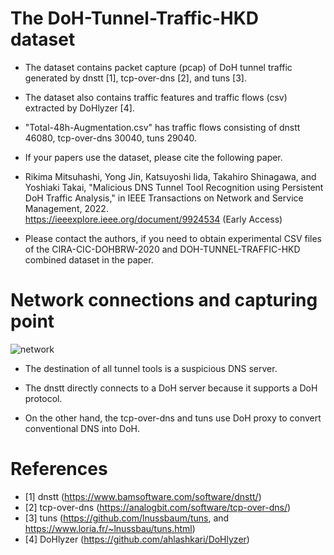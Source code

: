 # The DoH-Tunnel-Traffic-HKD dataset

* The dataset contains packet capture (pcap) of DoH tunnel traffic generated by dnstt [1], tcp-over-dns [2], and tuns [3].

* The dataset also contains traffic features and traffic flows (csv) extracted by DoHlyzer [4].

* "Total-48h-Augmentation.csv" has traffic flows consisting of dnstt 46080, tcp-over-dns 30040, tuns 29040.

* If your papers use the dataset, please cite the following paper.

* Rikima Mitsuhashi, Yong Jin, Katsuyoshi Iida, Takahiro Shinagawa, and Yoshiaki Takai, 
"Malicious DNS Tunnel Tool Recognition using Persistent DoH Traffic Analysis,"
in IEEE Transactions on Network and Service Management, 2022.<br>
https://ieeexplore.ieee.org/document/9924534 (Early Access)

* Please contact the authors, if you need to obtain experimental CSV files of the CIRA-CIC-DOHBRW-2020 and DOH-TUNNEL-TRAFFIC-HKD combined dataset in the paper.

# Network connections and capturing point

![network](https://user-images.githubusercontent.com/101712711/173388419-2981578d-7157-42e9-a6b3-1ebe67f44d9c.png)


* The destination of all tunnel tools is a suspicious DNS server.

* The dnstt directly connects to a DoH server because it supports a DoH protocol.

* On the other hand, the tcp-over-dns and tuns use DoH proxy to convert conventional DNS into DoH.

# References
* [1] dnstt</t>  (https://www.bamsoftware.com/software/dnstt/)
* [2] tcp-over-dns</t> (https://analogbit.com/software/tcp-over-dns/)
* [3] tuns</t> (https://github.com/lnussbaum/tuns, and https://www.loria.fr/~lnussbau/tuns.html)
* [4] DoHlyzer</t> (https://github.com/ahlashkari/DoHlyzer)
